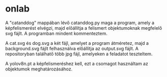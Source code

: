 # onlab
A "catanddog" mappában lévő catanddog.py maga a program, amely a képfelismerést elvégzi, majd előállítja a felismert objektumoknak megfelelő svg fájlt. A programban mindent kommenteztem.

A cat.svg és dog.svg a két fájl, amelyet a program átméretez, majd a background.svg fájlt felhasználva előállítja az output.svg fájlt. A repositoryban találhatő több jpg fájl, amelyeken a feladatot teszteltem.

A yolov8n.pt a képfelismeréshez kell, ezt a csomagot használtam az objektumok meghatározásához.